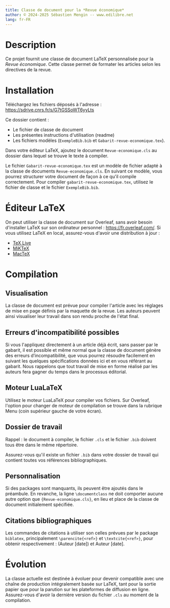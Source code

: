 ```yaml
---
title: Classe de document pour la *Revue économique*
author: © 2024-2025 Sébastien Mengin -- www.edilibre.net
lang: fr-FR
---
```


# Description
Ce projet fournit une classe de document LaTeX personnalisée pour la *Revue économique*. Cette classe permet de formater les articles selon les directives de la revue.

# Installation
Téléchargez les fichiers déposés à l'adresse : <https://sdrive.cnrs.fr/s/G7tGSSoWT6yyLts>

Ce dossier contient :
- Le fichier de classe de document
- Les présentes instructions d'utilisation (readme)
- Les fichiers modèles (`ExempleBib.bib` et `Gabarit-revue-economique.tex`).

Dans votre éditeur LaTeX, ajoutez le document `Revue-economique.cls` au dossier dans lequel se trouve le texte à compiler.

Le fichier `Gabarit-revue-economique.tex` est un modèle de fichier adapté à la classe de documents `Revue-economique.cls`. En suivant ce modèle, vous pourrez structurer votre document de façon à ce qu'il compile correctement. Pour compiler `gabarit-revue-economique.tex`, utilisez le fichier de classe et le fichier `ExempleBib.bib`.

# Éditeur LaTeX
On peut utiliser la classe de document sur Overleaf, sans avoir besoin d'installer LaTeX sur son ordinateur personnel : https://fr.overleaf.com/. Si vous utilisez LaTeX en local, assurez-vous d'avoir une distribution à jour :

- [TeX Live](https://www.tug.org/texlive/)
- [MiKTeX](https://miktex.org/)
- [MacTeX](https://www.tug.org/mactex/)

# Compilation

## Visualisation

La classe de document est prévue pour compiler l'article avec les réglages de mise en page définis par la maquette de la revue. Les auteurs peuvent ainsi visualiser leur travail dans son rendu proche de l'état final. 

## Erreurs d'incompatibilité possibles
Si vous l'appliquez directement à un article déjà écrit, sans passer par le gabarit, il est possible et même normal que la classe de document génère des erreurs d’incompatibilité, que vous pourrez résoudre facilement en suivant les quelques spécifications données ici et en vous référant au gabarit. Nous rappelons que tout travail de mise en forme réalisé par les auteurs fera gagner du temps dans le processus éditorial.

## Moteur LuaLaTeX
Utilisez le moteur LuaLaTeX pour compiler vos fichiers. Sur Overleaf, l'option pour changer de moteur de compilation se trouve dans la rubrique Menu (coin supérieur gauche de votre écran). 

## Dossier de travail
Rappel : le document à compiler, le fichier `.cls` et le fichier `.bib` doivent tous être dans le même répertoire.

Assurez-vous qu'il existe un fichier `.bib` dans votre dossier de travail qui contient toutes vos références bibliographiques.

## Personnalisation
Si des packages sont manquants, ils peuvent être ajoutés dans le préambule. En revanche, la ligne `\documentclass` ne doit comporter aucune autre option que `{Revue-economique.cls}`, en lieu et place de la classe de document initialement spécifiée.

## Citations bibliographiques

Les commandes de citations à utiliser son celles prévues par le package `biblatex`, principalement `\parencite{<ref>}` et `\textcite{<ref>}`, pour obtenir respectivement : (Auteur [date]) et Auteur [date].

# Évolution

La classe actuelle est destinée à évoluer pour devenir compatible avec une chaîne de production intégralement basée sur LaTeX, tant pour la sortie papier que pour la parution sur les plateformes de diffusion en ligne.
Assurez-vous d'avoir la dernière version du fichier `.cls` au moment de la compilation.
